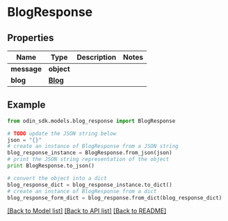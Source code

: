 # BlogResponse


## Properties

Name | Type | Description | Notes
------------ | ------------- | ------------- | -------------
**message** | **object** |  | 
**blog** | [**Blog**](Blog.md) |  | 

## Example

```python
from odin_sdk.models.blog_response import BlogResponse

# TODO update the JSON string below
json = "{}"
# create an instance of BlogResponse from a JSON string
blog_response_instance = BlogResponse.from_json(json)
# print the JSON string representation of the object
print BlogResponse.to_json()

# convert the object into a dict
blog_response_dict = blog_response_instance.to_dict()
# create an instance of BlogResponse from a dict
blog_response_form_dict = blog_response.from_dict(blog_response_dict)
```
[[Back to Model list]](../README.md#documentation-for-models) [[Back to API list]](../README.md#documentation-for-api-endpoints) [[Back to README]](../README.md)


